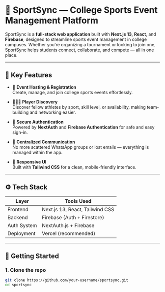 # 🏅 SportSync — College Sports Event Management Platform

SportSync is a **full-stack web application** built with **Next.js 13**, **React**, and **Firebase**, designed to streamline sports event management in college campuses. Whether you're organizing a tournament or looking to join one, SportSync helps students connect, collaborate, and compete — all in one place.

---

## 🎯 Key Features

- 📅 **Event Hosting & Registration**  
  Create, manage, and join college sports events effortlessly.

- 🧑‍🤝‍🧑 **Player Discovery**  
  Discover fellow athletes by sport, skill level, or availability, making team-building and networking easier.

- 🔐 **Secure Authentication**  
  Powered by **NextAuth** and **Firebase Authentication** for safe and easy sign-in.

- 💬 **Centralized Communication**  
  No more scattered WhatsApp groups or lost emails — everything is managed within the app.

- 🎨 **Responsive UI**  
  Built with **Tailwind CSS** for a clean, mobile-friendly interface.

---

## ⚙️ Tech Stack

| Layer        | Tools Used                          |
|--------------|-------------------------------------|
| Frontend     | Next.js 13, React, Tailwind CSS     |
| Backend      | Firebase (Auth + Firestore)         |
| Auth System  | NextAuth.js + Firebase              |
| Deployment   | Vercel (recommended)                |

---
## 🚀 Getting Started

### 1. Clone the repo

```bash
git clone https://github.com/your-username/sportsync.git
cd sportsync
